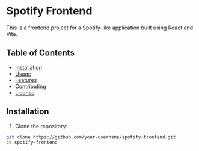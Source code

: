 # Spotify Frontend

This is a frontend project for a Spotify-like application built using React and Vite.

## Table of Contents

- [Installation](#installation)
- [Usage](#usage)
- [Features](#features)
- [Contributing](#contributing)
- [License](#license)

## Installation

1. Clone the repository:

```bash
git clone https://github.com/your-username/spotify-frontend.git
cd spotify-frontend
